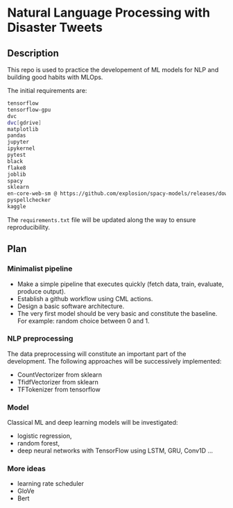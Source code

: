 # Natural Language Processing with Disaster Tweets

## Description

This repo is used to practice the developement of ML models for NLP and building good habits with MLOps.

The initial requirements are:

```bash
tensorflow
tensorflow-gpu
dvc
dvc[gdrive]
matplotlib
pandas
jupyter
ipykernel
pytest
black
flake8
joblib
spacy
sklearn
en-core-web-sm @ https://github.com/explosion/spacy-models/releases/download/en_core_web_sm-3.0.0/en_core_web_sm-3.0.0-py3-none-any.whl
pyspellchecker
kaggle
```

The `requirements.txt` file will be updated along the way to ensure reproducibility.

## Plan

### Minimalist pipeline

- Make a simple pipeline that executes quickly (fetch data, train, evaluate, produce output).
- Establish a github workflow using CML actions.
- Design a basic software architecture.
- The very first model should be very basic and constitute the baseline. For example: random choice between 0 and 1.

### NLP preprocessing

The data preprocessing will constitute an important part of the development. The following approaches will be successively implemented:

- CountVectorizer from sklearn
- TfidfVectorizer from sklearn
- TFTokenizer from tensorflow

### Model

Classical ML and deep learning models will be investigated:

- logistic regression,
- random forest,
- deep neural networks with TensorFlow using LSTM, GRU, Conv1D ...

### More ideas

- learning rate scheduler
- GloVe
- Bert
